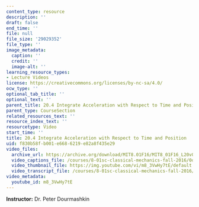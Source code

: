 ```yaml
---
content_type: resource
description: ''
draft: false
end_time: ''
file: null
file_size: '29029352'
file_type: ''
image_metadata:
  caption: ''
  credit: ''
  image-alt: ''
learning_resource_types:
- Lecture Videos
license: https://creativecommons.org/licenses/by-nc-sa/4.0/
ocw_type: ''
optional_tab_title: ''
optional_text: ''
parent_title: 20.4 Integrate Acceleration with Respect to Time and Position
parent_type: CourseSection
related_resources_text: ''
resource_index_text: ''
resourcetype: Video
start_time: ''
title: 20.4 Integrate Acceleration with Respect to Time and Position
uid: f830b58f-b001-e668-6219-e82a8f435e29
video_files:
  archive_url: https://archive.org/download/MIT8.01F16/MIT8_01F16_L20v04_360p.mp4
  video_captions_file: /courses/8-01sc-classical-mechanics-fall-2016/0dbcbafda71e519795d6d01cdcf8e3d9_m8_3VwHy7tE.vtt
  video_thumbnail_file: https://img.youtube.com/vi/m8_3VwHy7tE/default.jpg
  video_transcript_file: /courses/8-01sc-classical-mechanics-fall-2016/6074242ca9559da902c03bf98fb22681_m8_3VwHy7tE.pdf
video_metadata:
  youtube_id: m8_3VwHy7tE
---
```

**Instructor:** Dr. Peter Dourmashkin